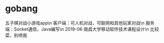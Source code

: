 # gobang
五子棋对战小游戏app\n
客户端：可人机对战，可联网和其他玩家对战\n
服务端：Socket通信，Java编写\n
2019-06 南昌大学移动软件技术课程设计\n 
比较菜，别喷我

